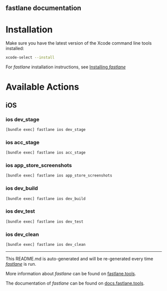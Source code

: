 fastlane documentation
----

# Installation

Make sure you have the latest version of the Xcode command line tools installed:

```sh
xcode-select --install
```

For _fastlane_ installation instructions, see [Installing _fastlane_](https://docs.fastlane.tools/#installing-fastlane)

# Available Actions

## iOS

### ios dev_stage

```sh
[bundle exec] fastlane ios dev_stage
```



### ios acc_stage

```sh
[bundle exec] fastlane ios acc_stage
```



### ios app_store_screenshots

```sh
[bundle exec] fastlane ios app_store_screenshots
```



### ios dev_build

```sh
[bundle exec] fastlane ios dev_build
```



### ios dev_test

```sh
[bundle exec] fastlane ios dev_test
```



### ios dev_clean

```sh
[bundle exec] fastlane ios dev_clean
```



----

This README.md is auto-generated and will be re-generated every time [_fastlane_](https://fastlane.tools) is run.

More information about _fastlane_ can be found on [fastlane.tools](https://fastlane.tools).

The documentation of _fastlane_ can be found on [docs.fastlane.tools](https://docs.fastlane.tools).
